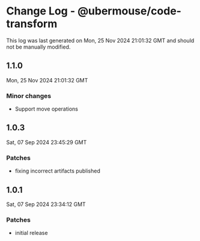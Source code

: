 # Change Log - @ubermouse/code-transform

This log was last generated on Mon, 25 Nov 2024 21:01:32 GMT and should not be manually modified.

## 1.1.0
Mon, 25 Nov 2024 21:01:32 GMT

### Minor changes

- Support move operations

## 1.0.3
Sat, 07 Sep 2024 23:45:29 GMT

### Patches

- fixing incorrect artifacts published

## 1.0.1
Sat, 07 Sep 2024 23:34:12 GMT

### Patches

- initial release

